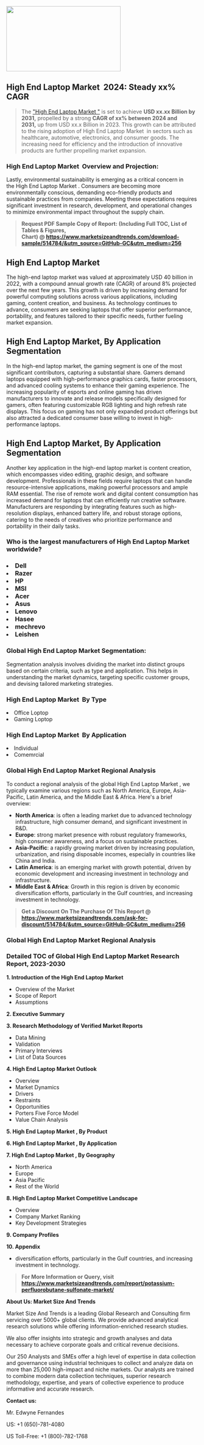 <p><img class="alignnone size-medium wp-image-20088" src="https://ffe5etoiles.com/wp-content/uploads/2024/12/MST1-300x171.png" alt="" width="300" height="171" /></p><h2 id="ember46" class="ember-view reader-text-block__heading-2">High End Laptop Market &nbsp;2024: Steady&nbsp;xx% CAGR</h2><blockquote id="ember47" class="ember-view reader-text-block__blockquote">The&nbsp;<a class="app-aware-link " href="https://www.marketsizeandtrends.com/download-sample/514784/&utm_source=GitHub-GC&utm_medium=256" target="_blank" data-test-app-aware-link="">"High End Laptop Market "</a>&nbsp;is set to achieve&nbsp;<strong>USD&nbsp;xx.xx&nbsp;Billion by 2031,</strong>&nbsp;propelled by a strong&nbsp;<strong>CAGR of&nbsp;xx% between 2024 and 2031,</strong>&nbsp;up from USD xx.x Billion in 2023. This growth can be attributed to the rising adoption of&nbsp;High End Laptop Market &nbsp;in sectors such as healthcare, automotive, electronics, and consumer goods. The increasing need for efficiency and the introduction of innovative products are further propelling market expansion.</blockquote><h3 id="ember48" class="ember-view reader-text-block__heading-3">High End Laptop Market &nbsp;Overview and Projection:</h3><p id="ember49" class="ember-view reader-text-block__paragraph">Lastly, environmental sustainability is emerging as a critical concern in the&nbsp;High End Laptop Market . Consumers are becoming more environmentally conscious, demanding eco-friendly products and sustainable practices from companies. Meeting these expectations requires significant investment in research, development, and operational changes to minimize environmental impact throughout the supply chain.</p><blockquote id="ember50" class="ember-view reader-text-block__blockquote"><strong>Request PDF Sample Copy of Report: (Including Full TOC, List of Tables &amp; Figures, Chart)&nbsp;@&nbsp;<strong><a href="https://www.marketsizeandtrends.com/download-sample/514784/&utm_source=GitHub-GC&utm_medium=256" target="_blank">https://www.marketsizeandtrends.com/download-sample/514784/&utm_source=GitHub-GC&utm_medium=256</a></strong></strong></blockquote><h3 class=""> <h2>High End Laptop Market</h2><p>The high-end laptop market was valued at approximately USD 40 billion in 2022, with a compound annual growth rate (CAGR) of around 8% projected over the next few years. This growth is driven by increasing demand for powerful computing solutions across various applications, including gaming, content creation, and business. As technology continues to advance, consumers are seeking laptops that offer superior performance, portability, and features tailored to their specific needs, further fueling market expansion.</p><h2>High End Laptop Market, By Application Segmentation</h2><p>In the high-end laptop market, the gaming segment is one of the most significant contributors, capturing a substantial share. Gamers demand laptops equipped with high-performance graphics cards, faster processors, and advanced cooling systems to enhance their gaming experience. The increasing popularity of esports and online gaming has driven manufacturers to innovate and release models specifically designed for gamers, often featuring customizable RGB lighting and high refresh rate displays. This focus on gaming has not only expanded product offerings but also attracted a dedicated consumer base willing to invest in high-performance laptops.</p><h2>High End Laptop Market, By Application Segmentation</h2><p>Another key application in the high-end laptop market is content creation, which encompasses video editing, graphic design, and software development. Professionals in these fields require laptops that can handle resource-intensive applications, making powerful processors and ample RAM essential. The rise of remote work and digital content consumption has increased demand for laptops that can efficiently run creative software. Manufacturers are responding by integrating features such as high-resolution displays, enhanced battery life, and robust storage options, catering to the needs of creatives who prioritize performance and portability in their daily tasks.</p></h3><h3 id="" class="">Who is the largest manufacturers of&nbsp;High End Laptop Market worldwide?</h3><h3 class=""></Li><Li>Dell</Li><Li> Razer</Li><Li> HP</Li><Li> MSI</Li><Li> Acer</Li><Li> Asus</Li><Li> Lenovo</Li><Li> Hasee</Li><Li> mechrevo</Li><Li> Leishen</h3><h3 id="ember53" class="ember-view reader-text-block__heading-3">Global&nbsp;High End Laptop Market Segmentation:</h3><p id="ember54" class="ember-view reader-text-block__paragraph">Segmentation analysis involves dividing the market into distinct groups based on certain criteria, such as type and application. This helps in understanding the market dynamics, targeting specific customer groups, and devising tailored marketing strategies.</p><h3 id="" class="">High End Laptop Market &nbsp;By Type</h3><p></Li><Li>Office Loptop</Li><Li> Gaming Loptop</p><h3 id="" class="">High End Laptop Market &nbsp;By Application</h3><p class=""></Li><Li>Individual</Li><Li> Comemrcial</p><h3 id="ember62" class="ember-view reader-text-block__heading-3">Global High End Laptop Market Regional Analysis</h3><p id="ember63" class="ember-view reader-text-block__paragraph">To conduct a regional analysis of the global High End Laptop Market , we typically examine various regions such as North America, Europe, Asia-Pacific, Latin America, and the Middle East &amp; Africa. Here's a brief overview:</p><ul><li><strong>North America</strong>: is often a leading market due to advanced technology infrastructure, high consumer demand, and significant investment in R&amp;D.</li><li><strong>Europe</strong>: strong market presence with robust regulatory frameworks, high consumer awareness, and a focus on sustainable practices.</li><li><strong>Asia-Pacific</strong>: a rapidly growing market driven by increasing population, urbanization, and rising disposable incomes, especially in countries like China and India.</li><li><strong>Latin America</strong>: is an emerging market with growth potential, driven by economic development and increasing investment in technology and infrastructure.</li><li><strong>Middle East &amp; Africa</strong>: Growth in this region is driven by economic diversification efforts, particularly in the Gulf countries, and increasing investment in technology.</li></ul><blockquote id="ember61" class="ember-view reader-text-block__blockquote"><strong>Get a Discount On The Purchase Of This Report @ <strong><a href="https://html-cleaner.com/" target="">https://www.marketsizeandtrends.com/ask-for-discount/514784/&utm_source=GitHub-GC&utm_medium=256</a></strong></strong></blockquote><h3 id="ember62" class="ember-view reader-text-block__heading-3">Global High End Laptop Market Regional Analysis</h3><h3 id="" class="">Detailed TOC of Global High End Laptop Market Research Report, 2023-2030</h3><p id="" class=""><strong>1. Introduction of the High End Laptop Market </strong></p><ul><li>Overview of the Market</li><li>Scope of Report</li><li>Assumptions</li></ul><p id="" class=""><strong>2. Executive Summary</strong></p><p id="" class=""><strong>3. Research Methodology of Verified Market Reports</strong></p><ul><li>Data Mining</li><li>Validation</li><li>Primary Interviews</li><li>List of Data Sources</li></ul><p id="" class=""><strong>4. High End Laptop Market Outlook</strong></p><ul><li>Overview</li><li>Market Dynamics</li><li>Drivers</li><li>Restraints</li><li>Opportunities</li><li>Porters Five Force Model</li><li>Value Chain Analysis</li></ul><p id="" class=""><strong>5. High End Laptop Market , By Product</strong></p><p id="" class=""><strong>6. High End Laptop Market , By Application</strong></p><p id="" class=""><strong>7. High End Laptop Market , By Geography</strong></p><ul><li>North America</li><li>Europe</li><li>Asia Pacific</li><li>Rest of the World</li></ul><p id="" class=""><strong>8. High End Laptop Market Competitive Landscape</strong></p><ul><li>Overview</li><li>Company Market Ranking</li><li>Key Development Strategies</li></ul><p id="" class=""><strong>9. Company Profiles</strong></p><p id="" class=""><strong>10. Appendix</strong></p><ul><li>diversification efforts, particularly in the Gulf countries, and increasing investment in technology.</li></ul><blockquote id="ember65" class="ember-view reader-text-block__blockquote"><strong>For More Information or Query, visit <strong><strong><a href="https://html-cleaner.com/" target="">https://www.marketsizeandtrends.com/report/potassium-perfluorobutane-sulfonate-market/</a></strong></strong></strong></blockquote><p id="" class=""><strong>About Us: Market Size And Trends</strong></p><p id="" class="">Market Size And Trends is a leading Global Research and Consulting firm servicing over 5000+ global clients. We provide advanced analytical research solutions while offering information-enriched research studies.</p><p id="" class="">We also offer insights into strategic and growth analyses and data necessary to achieve corporate goals and critical revenue decisions.</p><p id="" class="">Our 250 Analysts and SMEs offer a high level of expertise in data collection and governance using industrial techniques to collect and analyze data on more than 25,000 high-impact and niche markets. Our analysts are trained to combine modern data collection techniques, superior research methodology, expertise, and years of collective experience to produce informative and accurate research.</p><p id="" class=""><strong>Contact us:</strong></p><p id="" class="">Mr. Edwyne Fernandes</p><p id="" class="">US: +1 (650)-781-4080</p><p id="" class="">US Toll-Free: +1 (800)-782-1768</p>
